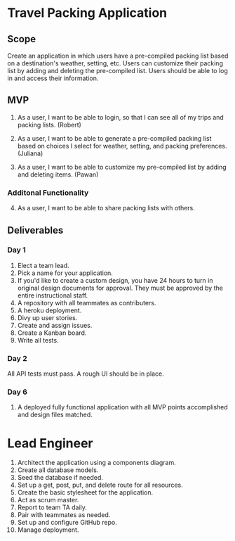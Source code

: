 # Travel Packing Application

## Scope

Create an application in which users have a pre-compiled packing list based on a destination's weather, setting, etc. Users can customize their packing list by adding and deleting the pre-compiled list. Users should be able to log in and access their information. 

## MVP

1. As a user, I want to be able to login, so that I can see all of my trips and packing lists. (Robert)

2. As a user, I want to be able to generate a pre-compiled packing list based on choices I select for weather, setting, and packing preferences. (Juliana)

3. As a user, I want to be able to customize my pre-compiled list by adding and deleting items. (Pawan)

### Additonal Functionality
4. As a user, I want to be able to share packing lists with others. 

## Deliverables

### Day 1

1. Elect a team lead. 
2. Pick a name for your application.
3. If you'd like to create a custom design, you have 24 hours to turn in original design documents for approval. They must be approved by the entire instructional staff. 
4. A repository with all teammates as contributers. 
5. A heroku deployment.
6. Divy up user stories.
7. Create and assign issues. 
8. Create a Kanban board. 
9. Write all tests.  

### Day 2

All API tests must pass. 
A rough UI should be in place. 


### Day 6

1. A deployed fully functional application with all MVP points accomplished and design files matched. 

# Lead Engineer
1. Architect the application using a components diagram. 
2. Create all database models.
3. Seed the database if needed.
4. Set up a get, post, put, and delete route for all resources.
5. Create the basic stylesheet for the application.
6. Act as scrum master. 
7. Report to team TA daily. 
8. Pair with teammates as needed.
9. Set up and configure GitHub repo.
10. Manage deployment.